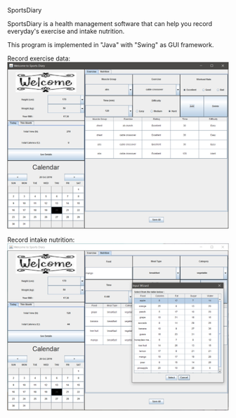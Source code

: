 SportsDiary

SportsDiary is a health management software 
that can help you record everyday's exercise and intake nutrition.

This program is implemented in "Java" with "Swing" as GUI framework.

Record exercise data:
![Alt text](examples/exercise.jpg?raw=true "")

Record intake nutrition:
![Alt text](examples/nutrition.jpg?raw=true "")